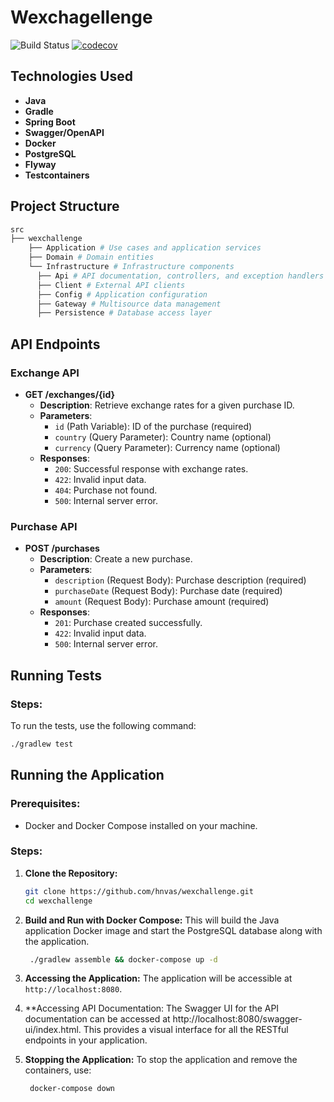 # Wexchagellenge

![Build Status](https://github.com/hnvas/wexchallenge/actions/workflows/ci.yml/badge.svg)
[![codecov](https://codecov.io/gh/hnvas/wexchallenge/branch/main/graph/badge.svg)](https://codecov.io/gh/hnvas/wexchallenge)


## Technologies Used
- **Java**
- **Gradle**
- **Spring Boot**
- **Swagger/OpenAPI**
- **Docker**
- **PostgreSQL**
- **Flyway**
- **Testcontainers**

## Project Structure
```bash
src
├── wexchallenge
    ├── Application # Use cases and application services
    ├── Domain # Domain entities
    └── Infrastructure # Infrastructure components
      ├── Api # API documentation, controllers, and exception handlers
      ├── Client # External API clients
      ├── Config # Application configuration
      ├── Gateway # Multisource data management
      ├── Persistence # Database access layer
```

## API Endpoints

### Exchange API
- **GET /exchanges/{id}**
  - **Description**: Retrieve exchange rates for a given purchase ID.
  - **Parameters**:
    - `id` (Path Variable): ID of the purchase (required)
    - `country` (Query Parameter): Country name (optional)
    - `currency` (Query Parameter): Currency name (optional)
  - **Responses**:
    - `200`: Successful response with exchange rates.
    - `422`: Invalid input data.
    - `404`: Purchase not found.
    - `500`: Internal server error.

### Purchase API
- **POST /purchases**
  - **Description**: Create a new purchase.
  - **Parameters**:
    - `description` (Request Body): Purchase description (required)
    - `purchaseDate` (Request Body): Purchase date (required)
    - `amount` (Request Body): Purchase amount (required)
  - **Responses**:
    - `201`: Purchase created successfully.
    - `422`: Invalid input data.
    - `500`: Internal server error.

## Running Tests

### Steps:

To run the tests, use the following command:
   ```sh
   ./gradlew test
   ```

## Running the Application

### Prerequisites:

- Docker and Docker Compose installed on your machine.

### Steps:

1. **Clone the Repository:**
   ```sh
   git clone https://github.com/hnvas/wexchallenge.git
   cd wexchallenge
   ```
2. **Build and Run with Docker Compose:**
   This will build the Java application Docker image and start the PostgreSQL database along with the application.
   ```sh 
    ./gradlew assemble && docker-compose up -d
   ```
3. **Accessing the Application:**
   The application will be accessible at `http://localhost:8080`.

4. **Accessing API Documentation:
   The Swagger UI for the API documentation can be accessed at http://localhost:8080/swagger-ui/index.html. This provides a visual interface for all the RESTful endpoints in your application.

5. **Stopping the Application:**
   To stop the application and remove the containers, use:
   ```sh 
    docker-compose down
   ```